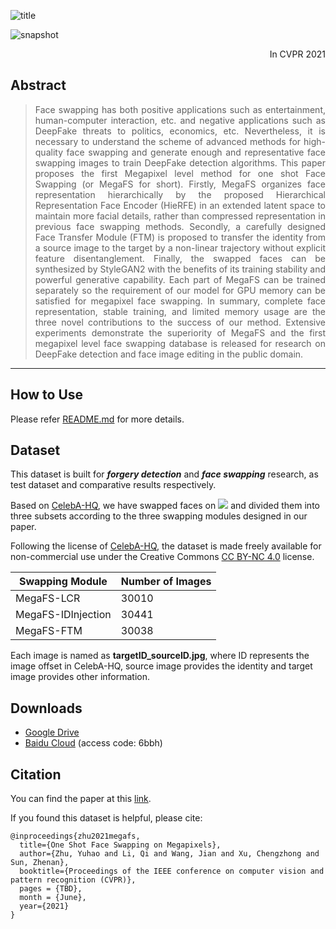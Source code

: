 ![title](https://github.com/zyainfal/One-Shot-Face-Swapping-on-Megapixels/blob/main/imgs/title.PNG)

![snapshot](https://github.com/zyainfal/One-Shot-Face-Swapping-on-Megapixels/blob/main/imgs/snapshot1.png)

<div align="right">In CVPR 2021</div>

## Abstract 

><div align="justify">Face swapping has both positive applications such as entertainment, human-computer interaction, etc. and negative applications such as DeepFake threats to politics, economics, etc. Nevertheless, it is necessary to understand the scheme of advanced methods for high-quality face swapping and generate enough and representative face swapping images to train DeepFake detection algorithms. This paper proposes the first Megapixel level method for one shot Face Swapping (or MegaFS for short). Firstly, MegaFS organizes face representation hierarchically by the proposed Hierarchical Representation Face Encoder (HieRFE) in an extended latent space to maintain more facial details, rather than compressed representation in previous face swapping methods. Secondly, a carefully designed Face Transfer Module (FTM) is proposed to transfer the identity from a source image to the target by a non-linear trajectory without explicit feature disentanglement. Finally, the swapped faces can be synthesized by StyleGAN2 with the benefits of its training stability and powerful generative capability. Each part of MegaFS can be trained separately so the requirement of our model for GPU memory can be satisfied for megapixel face swapping. In summary, complete face representation, stable training, and limited memory usage are the three novel contributions to the success of our method. Extensive experiments demonstrate the superiority of MegaFS and the first megapixel level face swapping database is released for research on DeepFake detection and face image editing in the public domain.</div>

------
## How to Use
Please refer [README.md](https://github.com/zyainfal/One-Shot-Face-Swapping-on-Megapixels/blob/main/inference/README.md) for more details.

## Dataset

This dataset is built for ***forgery detection*** and ***face swapping*** research, as test dataset and comparative results respectively.

Based on [CelebA-HQ](https://github.com/tkarras/progressive_growing_of_gans), we have swapped faces on ![](http://latex.codecogs.com/svg.latex?1024\times1024) and divided them into three subsets according to the three swapping modules designed in our paper. 

Following the license of [CelebA-HQ](https://github.com/tkarras/progressive_growing_of_gans), the dataset is made freely available for non-commercial use under the Creative Commons [CC BY-NC 4.0](https://creativecommons.org/licenses/by-nc/4.0/legalcode) license. 

| Swapping Module    | Number of Images |
| ------------------ | ---------------- |
| MegaFS-LCR         | 30010            |
| MegaFS-IDInjection | 30441            |
| MegaFS-FTM         | 30038            |

Each image is named as **targetID_sourceID.jpg**, where ID represents the image offset in CelebA-HQ, source image provides the identity and target image provides other information.

## Downloads
* [Google Drive](https://drive.google.com/drive/folders/1K6114RZv6goY-8xuxQmSamcrW2i29nG7?usp=sharing)
* [Baidu Cloud](https://pan.baidu.com/s/19vRj6jPtzxkDm2h7vFXf4w) (access code: 6bbh)

## Citation
You can find the paper at this [link](http://arxiv.org/abs/2105.04932).

If you found this dataset is helpful, please cite:
```
@inproceedings{zhu2021megafs,
  title={One Shot Face Swapping on Megapixels},
  author={Zhu, Yuhao and Li, Qi and Wang, Jian and Xu, Chengzhong and Sun, Zhenan},
  booktitle={Proceedings of the IEEE conference on computer vision and pattern recognition (CVPR)},
  pages = {TBD},
  month = {June},
  year={2021}
}
```
